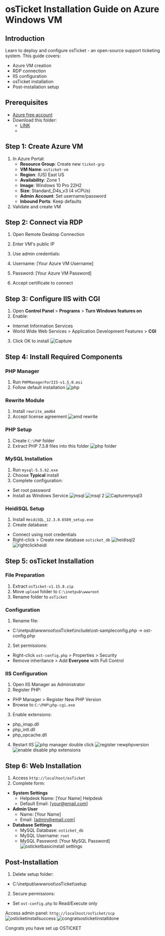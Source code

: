 # osTicket Installation Guide on Azure Windows VM

## Introduction
Learn to deploy and configure osTicket - an open-source support ticketing system. This guide covers:
- Azure VM creation
- RDP connection
- IIS configuration
- osTicket installation
- Post-installation setup

## Prerequisites
- [Azure free account](https://azure.microsoft.com/free)
- Download this folder:
  - [LINK](https://drive.google.com/drive/u/0/folders/1APMfNyfNzcxZC6EzdaNfdZsUwxWYChf6 )
  - 
## Step 1: Create Azure VM
1. In Azure Portal:
   - **Resource Group**: Create new `ticket-grp`
   - **VM Name**: `osticket-vm`
   - **Region**: (US) East US
   - **Availability**: Zone 1
   - **Image**: Windows 10 Pro 22H2
   - **Size**: Standard_D4s_v3 (4 vCPUs)
   - **Admin Account**: Set username/password
   - **Inbound Ports**: Keep defaults
2. Validate and create VM

## Step 2: Connect via RDP
1. Open Remote Desktop Connection
2. Enter VM's public IP
3. Use admin credentials:
4. Username: [Your Azure VM Username]
5. Password: [Your Azure VM Password]

5. Accept certificate to connect

## Step 3: Configure IIS with CGI
1. Open **Control Panel** > **Programs** > **Turn Windows features on**
2. Enable:
- Internet Information Services
- World Wide Web Services > Application Development Features > **CGI**
3. Click OK to install
![Capture](https://github.com/user-attachments/assets/d41aafde-ef14-4377-8f7b-9eb05f808d90)

## Step 4: Install Required Components
### PHP Manager
1. Run `PHPManagerForIIS-v1.5.0.msi`
2. Follow default installation
![php](https://github.com/user-attachments/assets/08bbc297-eff2-4aa7-a371-08e9517d6ea0)

### Rewrite Module
1. Install `rewrite_amd64`
2. Accept license agreement
![amd rewrite](https://github.com/user-attachments/assets/3aceb4fd-c86e-4a34-8ab2-705f342227b5)

### PHP Setup
1. Create `C:\PHP` folder
2. Extract PHP 7.3.8 files into this folder
![php folder](https://github.com/user-attachments/assets/6fe50484-9b05-4574-be5b-a409d12d8a93)

### MySQL Installation
1. Run `mysql-5.5.62.exe`
2. Choose **Typical** install
3. Complete configuration:
- Set root password
- Install as Windows Service
![msql](https://github.com/user-attachments/assets/64010fc0-b07f-482d-8f1e-fac49e66f4be)
![msql 2](https://github.com/user-attachments/assets/02ef5756-3ab0-4351-8182-b49c27c1d3e5)
![Capturemysql3](https://github.com/user-attachments/assets/410a8c73-b84a-42c4-95ce-40185f59a26d)

### HeidiSQL Setup
1. Install `HeidiSQL_12.3.0.6589_setup.exe`
2. Create database:
- Connect using root credentials
- Right-click > Create new database `osticket_db`
![heidisql2](https://github.com/user-attachments/assets/ef43cad9-986b-4f67-90e6-cb1f32260f07)
![rightclickheidi](https://github.com/user-attachments/assets/60cec4d6-3d76-4dab-b05c-3aed4bb467f1)

## Step 5: osTicket Installation
### File Preparation
1. Extract `osTicket-v1.15.8.zip`
2. Move `upload` folder to `C:\inetpub\wwwroot`
3. Rename folder to `osTicket`

### Configuration
1. Rename file:
- C:\inetpub\wwwroot\osTicket\include\ost-sampleconfig.php → ost-config.php

2. Set permissions:
- Right-click `ost-config.php` > Properties > Security
- Remove inheritance > Add **Everyone** with Full Control

### IIS Configuration
1. Open IIS Manager as Administrator
2. Register PHP:
- PHP Manager > Register New PHP Version
- Browse to `C:\PHP\php-cgi.exe`
3. Enable extensions:
- php_imap.dll
- php_intl.dll 
- php_opcache.dll
4. Restart IIS
![php manager double click](https://github.com/user-attachments/assets/a9f21c00-a31d-4428-9711-5e8e58751fb4)
![register newphpversion](https://github.com/user-attachments/assets/7842ed36-9e7e-44eb-997f-2af1e7a3f448)
![enable disable php extensions](https://github.com/user-attachments/assets/32d4719f-334f-4b6f-9763-821af8a353bb)

## Step 6: Web Installation
1. Access `http://localhost/osTicket`
2. Complete form:
- **System Settings**
  - Helpdesk Name: [Your Name] Helpdesk
  - Default Email: [your@email.com]
- **Admin User**
  - Name: [Your Name]
  - Email: [admin@email.com]
- **Database Settings**
  - MySQL Database: `osticket_db`
  - MySQL Username: `root`
  - MySQL Password: [Your MySQL Password]
![osticketbasicinstall settings](https://github.com/user-attachments/assets/21ee276c-e612-4d4a-80e2-2df2125bac17)

## Post-Installation
1. Delete setup folder:
  - C:\inetpub\wwwroot\osTicket\setup

2. Secure permissions:
- Set `ost-config.php` to Read/Execute only

Access admin panel: `http://localhost/osTicket/scp`
![osticketinstallsuccess](https://github.com/user-attachments/assets/b993a6c9-c2ae-47a1-8f00-12251a9a6e75)
![congratsosticketinstalldone](https://github.com/user-attachments/assets/c9bc734d-2f4d-4757-b8f3-ca30d58a319e)

Congrats you have set up OSTICKET
